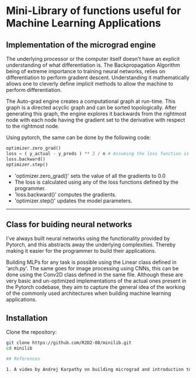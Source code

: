 # Mini-Library of functions useful for Machine Learning Applications

## Implementation of the micrograd engine

The underlying processor or the computer itself doesn't have an explicit understanding of what differentiation is. 
The Backpropagation Algorithm being of extreme importance to training neural networks, relies on differentiation to perform gradient descent.
Understanding it mathematically allows one to cleverly define implicit methods to allow the machine to perform differentiation.

The Auto-grad engine creates a computational graph at run-time. This graph is a directed acyclic graph and can be sorted topologically. 
After generating this graph, the engine explores it backwards from the rightmost node with each node having the gradient set to the derivative with respect to the rightmost node.

Using pytorch, the same can be done by the following code:

```python
optimizer.zero_grad()
loss = ( y_actual - y_preds ) ** 2 / n # Assuming the loss function is the mean squared loss function.
loss.backward()
optimizer.step()
``` 

- 'optimizer.zero_grad()' sets the value of all the gradients to 0.0
- The loss is calculated using any of the loss functions defined by the programmer.
- 'loss.backward()' computes the gradients.
- 'optimizer.step()' updates the model parameters.

---

## Class for buiding neural networks

I've always built neural networks using the functionality provided by Pytorch, and this abstracts away the underlying complexities.
Thereby making it easier for the programmer to build their applications.

Building MLPs for any task is possible using the Linear class defined in 'arch.py'. The same goes for image processing using CNNs, this can be done using the Conv2D class defined in the same file. 
Although these are very basic and un-optimized implementations of the actual ones present in the Pytorch codebase, they aim to capture the general idea of the working of the commonly used architectures when building machine learning applications.

## Installation

Clone the repository:

   ```bash
   git clone https://github.com/R2D2-08/minilib.git
   cd minilib

## References 

1. A video by Andrej Karpathy on building micrograd and introduction to neural networks[The spelled-out intro to neural networks and backpropagation: building micrograd](https://www.youtube.com/watch?v=VMj-3S1tku0)
